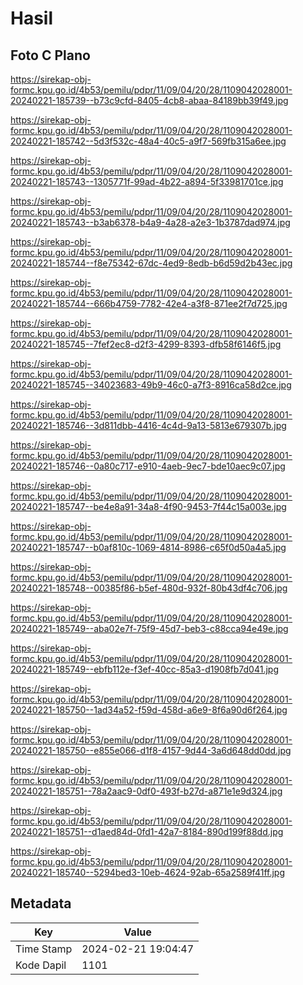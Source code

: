 # Hasil

## Foto C Plano

https://sirekap-obj-formc.kpu.go.id/4b53/pemilu/pdpr/11/09/04/20/28/1109042028001-20240221-185739--b73c9cfd-8405-4cb8-abaa-84189bb39f49.jpg

https://sirekap-obj-formc.kpu.go.id/4b53/pemilu/pdpr/11/09/04/20/28/1109042028001-20240221-185742--5d3f532c-48a4-40c5-a9f7-569fb315a6ee.jpg

https://sirekap-obj-formc.kpu.go.id/4b53/pemilu/pdpr/11/09/04/20/28/1109042028001-20240221-185743--1305771f-99ad-4b22-a894-5f33981701ce.jpg

https://sirekap-obj-formc.kpu.go.id/4b53/pemilu/pdpr/11/09/04/20/28/1109042028001-20240221-185743--b3ab6378-b4a9-4a28-a2e3-1b3787dad974.jpg

https://sirekap-obj-formc.kpu.go.id/4b53/pemilu/pdpr/11/09/04/20/28/1109042028001-20240221-185744--f8e75342-67dc-4ed9-8edb-b6d59d2b43ec.jpg

https://sirekap-obj-formc.kpu.go.id/4b53/pemilu/pdpr/11/09/04/20/28/1109042028001-20240221-185744--666b4759-7782-42e4-a3f8-871ee2f7d725.jpg

https://sirekap-obj-formc.kpu.go.id/4b53/pemilu/pdpr/11/09/04/20/28/1109042028001-20240221-185745--7fef2ec8-d2f3-4299-8393-dfb58f6146f5.jpg

https://sirekap-obj-formc.kpu.go.id/4b53/pemilu/pdpr/11/09/04/20/28/1109042028001-20240221-185745--34023683-49b9-46c0-a7f3-8916ca58d2ce.jpg

https://sirekap-obj-formc.kpu.go.id/4b53/pemilu/pdpr/11/09/04/20/28/1109042028001-20240221-185746--3d811dbb-4416-4c4d-9a13-5813e679307b.jpg

https://sirekap-obj-formc.kpu.go.id/4b53/pemilu/pdpr/11/09/04/20/28/1109042028001-20240221-185746--0a80c717-e910-4aeb-9ec7-bde10aec9c07.jpg

https://sirekap-obj-formc.kpu.go.id/4b53/pemilu/pdpr/11/09/04/20/28/1109042028001-20240221-185747--be4e8a91-34a8-4f90-9453-7f44c15a003e.jpg

https://sirekap-obj-formc.kpu.go.id/4b53/pemilu/pdpr/11/09/04/20/28/1109042028001-20240221-185747--b0af810c-1069-4814-8986-c65f0d50a4a5.jpg

https://sirekap-obj-formc.kpu.go.id/4b53/pemilu/pdpr/11/09/04/20/28/1109042028001-20240221-185748--00385f86-b5ef-480d-932f-80b43df4c706.jpg

https://sirekap-obj-formc.kpu.go.id/4b53/pemilu/pdpr/11/09/04/20/28/1109042028001-20240221-185749--aba02e7f-75f9-45d7-beb3-c88cca94e49e.jpg

https://sirekap-obj-formc.kpu.go.id/4b53/pemilu/pdpr/11/09/04/20/28/1109042028001-20240221-185749--ebfb112e-f3ef-40cc-85a3-d1908fb7d041.jpg

https://sirekap-obj-formc.kpu.go.id/4b53/pemilu/pdpr/11/09/04/20/28/1109042028001-20240221-185750--1ad34a52-f59d-458d-a6e9-8f6a90d6f264.jpg

https://sirekap-obj-formc.kpu.go.id/4b53/pemilu/pdpr/11/09/04/20/28/1109042028001-20240221-185750--e855e066-d1f8-4157-9d44-3a6d648dd0dd.jpg

https://sirekap-obj-formc.kpu.go.id/4b53/pemilu/pdpr/11/09/04/20/28/1109042028001-20240221-185751--78a2aac9-0df0-493f-b27d-a871e1e9d324.jpg

https://sirekap-obj-formc.kpu.go.id/4b53/pemilu/pdpr/11/09/04/20/28/1109042028001-20240221-185751--d1aed84d-0fd1-42a7-8184-890d199f88dd.jpg

https://sirekap-obj-formc.kpu.go.id/4b53/pemilu/pdpr/11/09/04/20/28/1109042028001-20240221-185740--5294bed3-10eb-4624-92ab-65a2589f41ff.jpg


## Metadata

| Key        | Value               |
| ---------- | ------------------- |
| Time Stamp | 2024-02-21 19:04:47 |
| Kode Dapil | 1101                |



